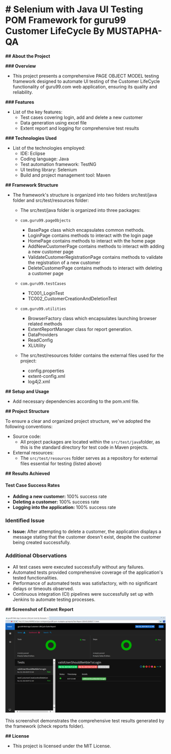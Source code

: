 # # Selenium with Java UI Testing POM Framework for guru99 Customer LifeCycle By MUSTAPHA-QA

**## About the Project**

**### Overview**

- This project presents a comprehensive PAGE OBJECT MODEL testing framework designed to automate UI testing of the Customer LifeCycle functionality of guru99.com web application, ensuring its quality and reliability.

**### Features**

- List of the key features:
  - Test cases covering login, add and delete a new customer
  - Data generation using excel file
  - Extent report and logging for comprehensive test results

**### Technologies Used**

- List of the technologies employed:
  - IDE: Eclipse
  - Coding language: Java
  - Test automation framework: TestNG
  - UI testing library: Selenium
  - Build and project management tool: Maven

**## Framework Structure**

- The framework's structure is organized into two folders src/test/java folder and src/test/resources folder:
   - The src/test/java folder is organized into three packages:

  - ```
    com.guru99.pageObjects
    ```

    - BasePage class which encapsulates common methods.
    - LoginPage contains methods to interact with the login page
    - HomePage contains methods to interact with the home page
    - AddNewCustomerPage contains methods to interact with adding a new customer page
    - ValidateCustomerRegistrationPage contains methods to validate the registration of a new customer
    - DeleteCustomerPage contains methods to interact with deleting a customer page



  - ```
    com.guru99.testCases
    ```

    - TC001_LoginTest
    - TC002_CustomerCreationAndDeletionTest

  

  - ```
    com.guru99.utilities
    ```

    - BrowserFactory class which encapsulates launching browser related methods
    - ExtentReportManager class for report generation.
    - DataProviders
    - ReadConfig
    - XLUtility



   - The src/test/resources folder contains the external files used for the project:
     - config.properties
     - extent-config.xml
     - log4j2.xml


**## Setup and Usage**

- Add necessary dependencies according to the pom.xml file.

**## Project Structure**

To ensure a clear and organized project structure, we've adopted the following conventions:

- Source code:
  - All project packages are located within the `src/test/java`folder, as this is the standard directory for test code in Maven projects.
- External resources:
  - The `src/test/resources` folder serves as a repository for external files essential for testing (listed above)


**## Results Achieved** 

#### Test Case Success Rates
- **Adding a new customer:** 100% success rate
- **Deleting a customer:** 100% success rate
- **Logging into the application:** 100% success rate

### Identified Issue
- **Issue:** After attempting to delete a customer, the application displays a message stating that the customer doesn't exist, despite the customer being created successfully.


### Additional Observations
- All test cases were executed successfully without any failures.
- Automated tests provided comprehensive coverage of the application's tested functionalities.
- Performance of automated tests was satisfactory, with no significant delays or timeouts observed.
- Continuous integration (CI) pipelines were successfully set up with Jenkins to automate testing processes. 



**## Screenshot of Extent Report**

![Screenshot](https://github.com/MUSTAPHA-QA/com.guru99-POM-Framework/blob/master/reports/Selenium%20with%20Java%20UI%20Testing%20POM%20Framework%20for%20guru99%20Customer%20LifeCycle%20By%20MUSTAPHA-QA.PNG?raw=true)

This screenshot demonstrates the comprehensive test results generated by the framework (check reports folder).

**## License**

- This project is licensed under the MIT License.

